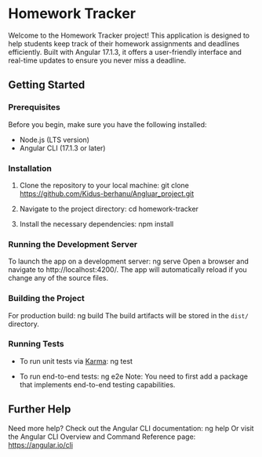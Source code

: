 # Homework Tracker

Welcome to the Homework Tracker project! This application is designed to help students keep track of their homework assignments and deadlines efficiently. Built with Angular 17.1.3, it offers a user-friendly interface and real-time updates to ensure you never miss a deadline.

## Getting Started

### Prerequisites

Before you begin, make sure you have the following installed:
- Node.js (LTS version)
- Angular CLI (17.1.3 or later)

### Installation

1. Clone the repository to your local machine:
   git clone  https://github.com/Kidus-berhanu/Angluar_project.git

2. Navigate to the project directory:
   cd homework-tracker
3. Install the necessary dependencies:
   npm install

### Running the Development Server

To launch the app on a development server:
ng serve
Open a browser and navigate to http://localhost:4200/. The app will automatically reload if you change any of the source files.

### Building the Project

For production build:
ng build
The build artifacts will be stored in the `dist/` directory.

### Running Tests

- To run unit tests via [Karma](https://karma-runner.github.io):
  ng test

- To run end-to-end tests:
  ng e2e
  Note: You need to first add a package that implements end-to-end testing capabilities.

## Further Help

Need more help? Check out the Angular CLI documentation:
ng help
Or visit the Angular CLI Overview and Command Reference page: https://angular.io/cli
